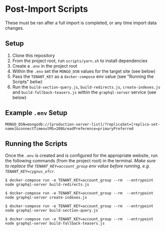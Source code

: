 # Post-Import Scripts

These must be ran after a full import is completed, or any time import data changes.

## Setup
1. Clone this repository
2. From the project root, run `scripts/yarn.sh` to install dependencies
3. Create a `.env` in the project root
4. Within the `.env` set the `MONGO_DSN` values for the target site (see below)
5. Pass the `TENANT_KEY` as a `docker-compose` env value (see "Running the Scripts" beliw)
5. Run the `build-section-query.js`, `build-redirects.js`, `create-indexes.js` and `build-fallback-teasers.js` within the `graphql-server` service (see below)

## Example `.env` Setup
```
MONGO_DSN=mongodb://[production-server-list]/?replicaSet=[replica-set-name]&connectTimeoutMS=200&readPreference=primaryPreferred
```

## Running the Scripts
Once the `.env` is created and is configured for the appropriate website, run the following commands (from the project root) in the terminal. _Make sure to replace the `TENANT_KEY=account_group` env value before running, e.g. `TENANT_KEY=cygnus_ofcr`._

`$ docker-compose run -e TENANT_KEY=account_group --rm  --entrypoint node graphql-server build-redirects.js`

`$ docker-compose run -e TENANT_KEY=account_group --rm  --entrypoint node graphql-server create-indexes.js`

`$ docker-compose run -e TENANT_KEY=account_group --rm  --entrypoint node graphql-server build-section-query.js`

`$ docker-compose run -e TENANT_KEY=account_group --rm  --entrypoint node graphql-server build-fallback-teasers.js`
